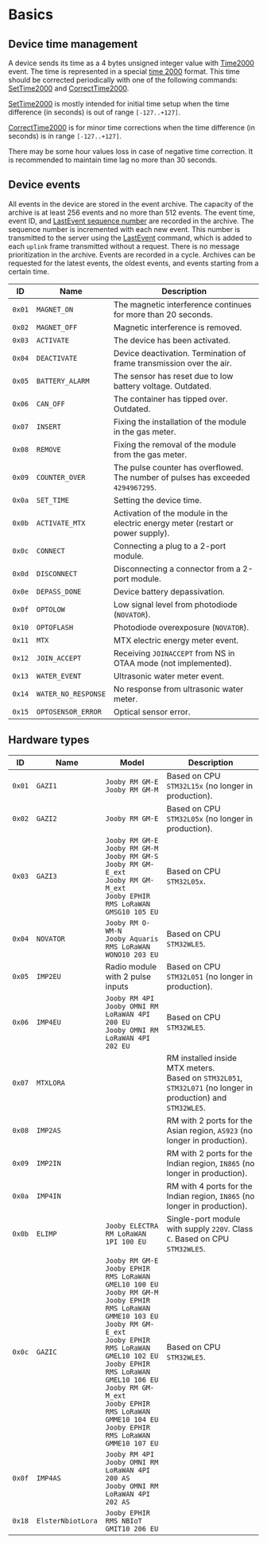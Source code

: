 # Basics

## Device time management

A device sends its time as a 4 bytes unsigned integer value with [Time2000](./commands/uplink/Time2000.md) event.
The time is represented in a special [time 2000](./types.md#time-2000) format.
This time should be corrected periodically with one of the following commands: [SetTime2000](./commands/SetTime2000.md) and [CorrectTime2000](./commands/CorrectTime2000.md).

[SetTime2000](./commands/SetTime2000.md) is mostly intended for initial time setup when the time difference (in seconds) is out of range `[-127..+127]`.

[CorrectTime2000](./commands/CorrectTime2000.md) is for minor time corrections when the time difference (in seconds) is in range `[-127..+127]`.

There may be some hour values loss in case of negative time correction.
It is recommended to maintain time lag no more than 30 seconds.


## Device events

All events in the device are stored in the event archive.
The capacity of the archive is at least 256 events and no more than 512 events.
The event time, event ID, and [LastEvent sequence number](./commands/uplink/LastEvent.md#sequence-number) are recorded in the archive.
The sequence number is incremented with each new event.
This number is transmitted to the server using the [LastEvent](./commands/uplink/LastEvent.md) command, which is added to each `uplink` frame transmitted without a request.
There is no message prioritization in the archive.
Events are recorded in a cycle.
Archives can be requested for the latest events, the oldest events, and events starting from a certain time.

| ID     | Name                | Description                                                                       |
| ------ | ------------------- | --------------------------------------------------------------------------------- |
| `0x01` | `MAGNET_ON`         | The magnetic interference continues for more than 20 seconds.                     |
| `0x02` | `MAGNET_OFF`        | Magnetic interference is removed.                                                 |
| `0x03` | `ACTIVATE`          | The device has been activated.                                                    |
| `0x04` | `DEACTIVATE`        | Device deactivation. Termination of frame transmission over the air.              |
| `0x05` | `BATTERY_ALARM`     | The sensor has reset due to low battery voltage. Outdated.                        |
| `0x06` | `CAN_OFF`           | The container has tipped over. Outdated.                                          |
| `0x07` | `INSERT`            | Fixing the installation of the module in the gas meter.                           |
| `0x08` | `REMOVE`            | Fixing the removal of the module from the gas meter.                              |
| `0x09` | `COUNTER_OVER`      | The pulse counter has overflowed. The number of pulses has exceeded `4294967295`. |
| `0x0a` | `SET_TIME`          | Setting the device time.                                                          |
| `0x0b` | `ACTIVATE_MTX`      | Activation of the module in the electric energy meter (restart or power supply).  |
| `0x0c` | `CONNECT`           | Connecting a plug to a 2-port module.                                             |
| `0x0d` | `DISCONNECT`        | Disconnecting a connector from a 2-port module.                                   |
| `0x0e` | `DEPASS_DONE`       | Device battery depassivation.                                                     |
| `0x0f` | `OPTOLOW`           | Low signal level from photodiode (`NOVATOR`).                                     |
| `0x10` | `OPTOFLASH`         | Photodiode overexposure (`NOVATOR`).                                              |
| `0x11` | `MTX`               | MTX electric energy meter event.                                                  |
| `0x12` | `JOIN_ACCEPT`       | Receiving `JOINACCEPT` from NS in OTAA mode (not implemented).                    |
| `0x13` | `WATER_EVENT`       | Ultrasonic water meter event.                                                     |
| `0x14` | `WATER_NO_RESPONSE` | No response from ultrasonic water meter.                                          |
| `0x15` | `OPTOSENSOR_ERROR`  | Optical sensor error.                                                             |


## Hardware types

<table>
    <thead>
        <tr>
            <th>ID</th>
            <th>Name</th>
            <th>Model</th>
            <th>Description</th>
        </tr>
    </thead>
    <tbody>
        <tr>
            <td><code>0x01</code></td>
            <td><code>GAZI1</code></td>
            <td>
                <code>Jooby RM GM-E</code> <br/>
                <code>Jooby RM GM-M</code>
            </td>
            <td>Based on CPU <code>STM32L15x</code> (no longer in production).</td>
        </tr>
        <tr>
            <td><code>0x02</code></td>
            <td><code>GAZI2</code></td>
            <td>
                <code>Jooby RM GM-E</code>
            </td>
            <td>Based on CPU <code>STM32L05x</code> (no longer in production).</td>
        </tr>
        <tr>
            <td><code>0x03</code></td>
            <td><code>GAZI3</code></td>
            <td>
                <code>Jooby RM GM-E</code> <br/>
                <code>Jooby RM GM-M</code> <br/>
                <code>Jooby RM GM-S</code> <br/>
                <code>Jooby RM GM-E_ext</code> <br/>
                <code>Jooby RM GM-M_ext</code> <br/>
                <code>Jooby EPHIR RMS LoRaWAN GMSG10 105 EU</code>
            </td>
            <td>Based on CPU <code>STM32L05x</code>.</td>
        </tr>
        <tr>
            <td><code>0x04</code></td>
            <td><code>NOVATOR</code></td>
            <td>
                <code>Jooby RM O-WM-N</code> <br/>
                <code>Jooby Aquaris RMS LoRaWAN WONO10 203 EU</code>
            </td>
            <td>Based on CPU <code>STM32WLE5</code>.</td>
        </tr>
        <tr>
            <td><code>0x05</code></td>
            <td><code>IMP2EU</code></td>
            <td>
                Radio module with 2 pulse inputs
            </td>
            <td>Based on CPU <code>STM32L051</code> (no longer in production).</td>
        </tr>
        <tr>
            <td><code>0x06</code></td>
            <td><code>IMP4EU</code></td>
            <td>
                <code>Jooby RM 4PI</code> <br/>
                <code>Jooby OMNI RM LoRaWAN 4PI 200 EU</code> <br/>
                <code>Jooby OMNI RM LoRaWAN 4PI 202 EU</code>
            </td>
            <td>Based on CPU <code>STM32WLE5</code>.</td>
        </tr>
        <tr>
            <td><code>0x07</code></td>
            <td><code>MTXLORA</code></td>
            <td></td>
            <td>
                RM installed inside MTX meters. <br/>
                Based on <code>STM32L051</code>, <code>STM32L071</code> (no longer in production) and <code>STM32WLE5</code>.
            </td>
        </tr>
        <tr>
            <td><code>0x08</code></td>
            <td><code>IMP2AS</code></td>
            <td></td>
            <td>RM with 2 ports for the Asian region, <code>AS923</code> (no longer in production).</td>
        </tr>
        <tr>
            <td><code>0x09</code></td>
            <td><code>IMP2IN</code></td>
            <td></td>
            <td>RM with 2 ports for the Indian region, <code>IN865</code> (no longer in production).</td>
        </tr>
        <tr>
            <td><code>0x0a</code></td>
            <td><code>IMP4IN</code></td>
            <td></td>
            <td>RM with 4 ports for the Indian region, <code>IN865</code> (no longer in production).</td>
        </tr>
        <tr>
            <td><code>0x0b</code></td>
            <td><code>ELIMP</code></td>
            <td>
                <code>Jooby ELECTRA RM LoRaWAN 1PI 100 EU</code>
            </td>
            <td>Single-port module with supply <code>220V</code>. Class <code>C</code>. Based on CPU <code>STM32WLE5</code>.</td>
        </tr>
        <tr>
            <td><code>0x0c</code></td>
            <td><code>GAZIC</code></td>
            <td>
                <code>Jooby RM GM-E</code> <br/>
                <code>Jooby EPHIR RMS LoRaWAN GMEL10 100 EU</code> <br/>
                <code>Jooby RM GM-M</code> <br/>
                <code>Jooby EPHIR RMS LoRaWAN GMME10 103 EU</code> <br/>
                <code>Jooby RM GM-E_ext</code> <br/>
                <code>Jooby EPHIR RMS LoRaWAN GMEL10 102 EU</code> <br/>
                <code>Jooby EPHIR RMS LoRaWAN GMEL10 106 EU</code> <br/>
                <code>Jooby RM GM-M_ext</code> <br/>
                <code>Jooby EPHIR RMS LoRaWAN GMME10 104 EU</code> <br/>
                <code>Jooby EPHIR RMS LoRaWAN GMME10 107 EU</code>
            </td>
            <td>Based on CPU <code>STM32WLE5</code>.</td>
        </tr>
        <tr>
            <td><code>0x0f</code></td>
            <td><code>IMP4AS</code></td>
            <td>
                <code>Jooby RM 4PI</code> <br/>
                <code>Jooby OMNI RM LoRaWAN 4PI 200 AS</code> <br/>
                <code>Jooby OMNI RM LoRaWAN 4PI 202 AS</code>
            </td>
        </tr>
        <tr>
            <td><code>0x18</code></td>
            <td><code>ElsterNbiotLora</code></td>
            <td>
                <code>Jooby EPHIR RMS NBIoT GMIT10 206 EU</code> <br/>
            </td>
        </tr>
    </tbody>
</table>
